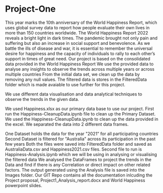 # Project-One
This year marks the 10th anniversary of the World Happiness Report, which uses global survey data to report how people evaluate their own lives in more than 150 countries worldwide. The World Happiness Report 2022 reveals a bright light in dark times. The pandemic brought not only pain and suffering but also an increase in social support and benevolence. As we battle the ills of disease and war, it is essential to remember the universal desire for happiness and the capacity of individuals to rally to each other’s support in times of great need. 
Our project is based on the consolidated data provided in the World Happiness Report
We use the provided data to analyse any insights to observe the trends  across multiple years or across multiple countries
From the initial data set, we clean up the data by removing any null values. The filtered data is stores in the FilteredData folder which is made avaiable to use further for this project.

We use different data visualisation and data analytical techniques to observe the trends in the given data.

We used Happiness.xlsx as our primary data base to use our project.
First run the Happiness-CleanupData.ipynb file to clean up the Primary Dataset.
We used the Happiness-CleanupData.ipynb to clean up the data provided in the excel. We separated the data into 2 different data frames.

One  Dataset holds the data for the year "2021" for all participating countries
Second Dataset is filtered for "Australia" across its participation in the past few years
Both the files were saved into FilteredData folder and saved as AustraliaData.csv and Happiness2021.csv files.
Second file to run is Happiness-Analysis.ipynb which we will be using in analysing or visualising the filtered data
We analysed the DataFrames to project the trends in the Data and find if there is any Correlation or direct impact on other related factors.
The output generated  using the Analysis file is saved into the Images folder.
Our GIT Repo contains all the documentation inlcuding the Project proposal, Project1_Analysis_report.docx and World Happiness powerpoint slides.
